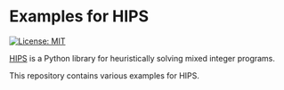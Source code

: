 # Examples for HIPS
[![License: MIT](https://img.shields.io/badge/License-MIT-yellow.svg)](https://opensource.org/licenses/MIT)

[HIPS](https://github.com/cxlvinchau/hips) is a Python library for heuristically solving mixed integer programs.

This repository contains various examples for HIPS.
